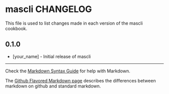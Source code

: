 # mascli CHANGELOG

This file is used to list changes made in each version of the mascli cookbook.

## 0.1.0
- [your_name] - Initial release of mascli

- - -
Check the [Markdown Syntax Guide](http://daringfireball.net/projects/markdown/syntax) for help with Markdown.

The [Github Flavored Markdown page](http://github.github.com/github-flavored-markdown/) describes the differences between markdown on github and standard markdown.
